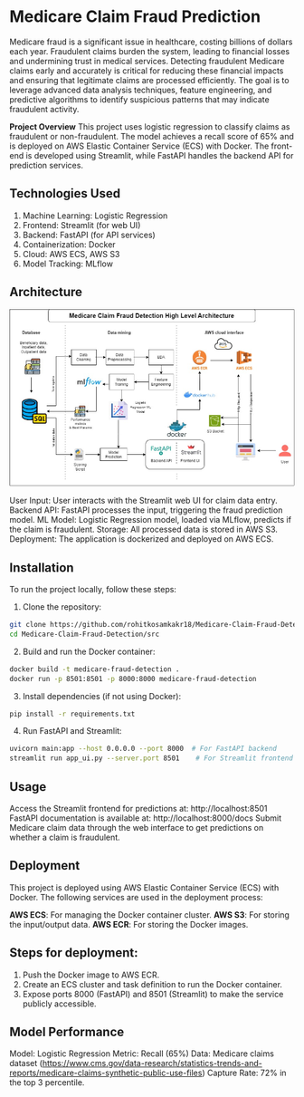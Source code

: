 # Medicare Claim Fraud Prediction

Medicare fraud is a significant issue in healthcare, costing billions of dollars each year. Fraudulent claims burden the system, leading to financial losses and undermining trust in medical services. Detecting fraudulent Medicare claims early and accurately is critical for reducing these financial impacts and ensuring that legitimate claims are processed efficiently. The goal is to leverage advanced data analysis techniques, feature engineering, and predictive algorithms to identify suspicious patterns that may indicate fraudulent activity.


**Project Overview**
This project uses logistic regression to classify claims as fraudulent or non-fraudulent. The model achieves a recall score of 65% and is deployed on AWS Elastic Container Service (ECS) with Docker. The front-end is developed using Streamlit, while FastAPI handles the backend API for prediction services.

## Technologies Used

1. Machine Learning: Logistic Regression
2. Frontend: Streamlit (for web UI)
3. Backend: FastAPI (for API services)
4. Containerization: Docker
5. Cloud: AWS ECS, AWS S3
6. Model Tracking: MLflow

## Architecture

![**High Level Architecture**](architecture/architecture.jpg)

User Input: User interacts with the Streamlit web UI for claim data entry.
Backend API: FastAPI processes the input, triggering the fraud prediction model.
ML Model: Logistic Regression model, loaded via MLflow, predicts if the claim is fraudulent.
Storage: All processed data is stored in AWS S3.
Deployment: The application is dockerized and deployed on AWS ECS.

## Installation

To run the project locally, follow these steps:

1. Clone the repository:

```bash
git clone https://github.com/rohitkosamkakr18/Medicare-Claim-Fraud-Detection.git
cd Medicare-Claim-Fraud-Detection/src
```

2. Build and run the Docker container:

```bash
docker build -t medicare-fraud-detection .
docker run -p 8501:8501 -p 8000:8000 medicare-fraud-detection
```

3. Install dependencies (if not using Docker):

```bash
pip install -r requirements.txt
```

4. Run FastAPI and Streamlit:

```bash
uvicorn main:app --host 0.0.0.0 --port 8000  # For FastAPI backend
streamlit run app_ui.py --server.port 8501    # For Streamlit frontend
```

## Usage

Access the Streamlit frontend for predictions at: http://localhost:8501
FastAPI documentation is available at: http://localhost:8000/docs
Submit Medicare claim data through the web interface to get predictions on whether a claim is fraudulent.

## Deployment
This project is deployed using AWS Elastic Container Service (ECS) with Docker. The following services are used in the deployment process:

**AWS ECS**: For managing the Docker container cluster.
**AWS S3**: For storing the input/output data.
**AWS ECR**: For storing the Docker images.

## Steps for deployment:

1. Push the Docker image to AWS ECR.
2. Create an ECS cluster and task definition to run the Docker container.
3. Expose ports 8000 (FastAPI) and 8501 (Streamlit) to make the service publicly accessible.

## Model Performance
Model: Logistic Regression
Metric: Recall (65%)
Data: Medicare claims dataset (https://www.cms.gov/data-research/statistics-trends-and-reports/medicare-claims-synthetic-public-use-files)
Capture Rate: 72% in the top 3 percentile.
